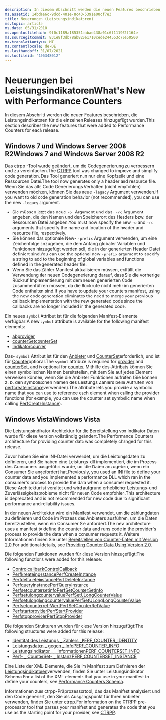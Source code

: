 ```yaml
---
description: In diesem Abschnitt werden die neuen Features beschrieben, die Leistungsindikatoren für die einzelnen Releases hinzugefügt wurden.
ms.assetid: 14bdae6c-9dcd-401e-8c43-5391e00cf7e3
title: Neuerungen (Leistungsindikatoren)
ms.topic: article
ms.date: 05/31/2018
ms.openlocfilehash: 9f0c1189a185351eabae438a01c6f111952f164e
ms.sourcegitcommit: 831e8f3db78ab820e1710cede244553c70e50500
ms.translationtype: MT
ms.contentlocale: de-DE
ms.lasthandoff: 01/07/2021
ms.locfileid: "106348012"
---
```

# <a name="whats-new-with-performance-counters"></a><span data-ttu-id="b30ca-103">Neuerungen bei Leistungsindikatoren</span><span class="sxs-lookup"><span data-stu-id="b30ca-103">What's New with Performance Counters</span></span>

<span data-ttu-id="b30ca-104">In diesem Abschnitt werden die neuen Features beschrieben, die Leistungsindikatoren für die einzelnen Releases hinzugefügt wurden.</span><span class="sxs-lookup"><span data-stu-id="b30ca-104">This section describes the new features that were added to Performance Counters for each release.</span></span>

## <a name="windows-7-and-windows-server-2008-r2"></a><span data-ttu-id="b30ca-105">Windows 7 und Windows Server 2008 R2</span><span class="sxs-lookup"><span data-stu-id="b30ca-105">Windows 7 and Windows Server 2008 R2</span></span>

<span data-ttu-id="b30ca-106">Das [ctrpp](ctrpp.md) -Tool wurde geändert, um die Codegenerierung zu verbessern und zu vereinfachen.</span><span class="sxs-lookup"><span data-stu-id="b30ca-106">The [CTRPP](ctrpp.md) tool was changed to improve and simplify code generation.</span></span> <span data-ttu-id="b30ca-107">Das Tool generiert nun nur eine Kopfzeile und eine Ressourcen Datei.</span><span class="sxs-lookup"><span data-stu-id="b30ca-107">The tool now generates only a header and resource file.</span></span> <span data-ttu-id="b30ca-108">Wenn Sie das alte Code Generierungs Verhalten (nicht empfohlen) verwenden möchten, können Sie das neue `-legacy` Argument verwenden.</span><span class="sxs-lookup"><span data-stu-id="b30ca-108">If you want to old code generation behavior (not recommended), you can use the new `-legacy` argument.</span></span>

- <span data-ttu-id="b30ca-109">Sie müssen jetzt das neue `-o` -Argument und das- `-rc` Argument angeben, die den Namen und den Speicherort des Headers bzw. der Ressourcen Datei angeben.</span><span class="sxs-lookup"><span data-stu-id="b30ca-109">You must now specify the new `-o` and `-rc` arguments that specify the name and location of the header and resource file, respectively.</span></span>
- <span data-ttu-id="b30ca-110">Sie können das optionale New- `-prefix` Argument verwenden, um eine Zeichenfolge anzugeben, die dem Anfang globaler Variablen und Funktionen hinzugefügt werden soll, die in der generierten Header Datei definiert sind.</span><span class="sxs-lookup"><span data-stu-id="b30ca-110">You can use the optional new `-prefix` argument to specify a string to add to the beginning of global variables and functions defined in the generated header file.</span></span>
- <span data-ttu-id="b30ca-111">Wenn Sie das Zähler Manifest aktualisieren müssen, entfällt die Verwendung der neuen Codegenerierung darauf, dass Sie die vorherige Rückruf Implementierung mit dem neuen generierten Code zusammenführen müssen, da die Rückrufe nicht mehr im generierten Code enthalten sind.</span><span class="sxs-lookup"><span data-stu-id="b30ca-111">If you have to update your counters manifest, using the new code generation eliminates the need to merge your previous callback implementation with the new generated code since the callbacks are no longer included in the generated code.</span></span>

<span data-ttu-id="b30ca-112">Ein neues `symbol` Attribut ist für die folgenden Manifest-Elemente verfügbar:</span><span class="sxs-lookup"><span data-stu-id="b30ca-112">A new `symbol` attribute is available for the following manifest elements:</span></span>

- [<span data-ttu-id="b30ca-113">ab</span><span class="sxs-lookup"><span data-stu-id="b30ca-113">provider</span></span>](/windows/desktop/PerfCtrs/performance-counters-provider--counters--element)
- [<span data-ttu-id="b30ca-114">counterSet</span><span class="sxs-lookup"><span data-stu-id="b30ca-114">counterSet</span></span>](/windows/desktop/PerfCtrs/performance-counters-counterset--provider--element)
- [<span data-ttu-id="b30ca-115">Indikator</span><span class="sxs-lookup"><span data-stu-id="b30ca-115">counter</span></span>](/windows/desktop/PerfCtrs/performance-counters-counter--counterset--element)

<span data-ttu-id="b30ca-116">Das- `symbol` Attribut ist für den [Anbieter](/windows/desktop/PerfCtrs/performance-counters-provider--counters--element) und [CounterSet](/windows/desktop/PerfCtrs/performance-counters-counterset--provider--element)erforderlich, und ist für [Counter](/windows/desktop/PerfCtrs/performance-counters-counter--counterset--element)optional.</span><span class="sxs-lookup"><span data-stu-id="b30ca-116">The `symbol` attribute is required for [provider](/windows/desktop/PerfCtrs/performance-counters-provider--counters--element) and [counterSet](/windows/desktop/PerfCtrs/performance-counters-counterset--provider--element), and is optional for [counter](/windows/desktop/PerfCtrs/performance-counters-counter--counterset--element).</span></span> <span data-ttu-id="b30ca-117">Mithilfe des-Attributs können Sie einen symbolischen Namen bereitstellen, mit dem Sie auf jedes Element verweisen können, wenn Sie die Anbieter Funktionen aufrufen (Sie können z. b. den symbolischen Namen des Leistungs Zählers beim Aufrufen von [perfcreateinstance](/windows/desktop/api/Perflib/nf-perflib-perfcreateinstance)verwenden).</span><span class="sxs-lookup"><span data-stu-id="b30ca-117">The attribute lets you provide a symbolic name that you can use to reference each element when calling the provider functions (for example, you can use the counter set symbolic name when calling [PerfCreateInstance](/windows/desktop/api/Perflib/nf-perflib-perfcreateinstance)).</span></span>

## <a name="windows-vista"></a><span data-ttu-id="b30ca-118">Windows Vista</span><span class="sxs-lookup"><span data-stu-id="b30ca-118">Windows Vista</span></span>

<span data-ttu-id="b30ca-119">Die Leistungsindikator Architektur für die Bereitstellung von Indikator Daten wurde für diese Version vollständig geändert.</span><span class="sxs-lookup"><span data-stu-id="b30ca-119">The Performance Counters architecture for providing counter data was completely changed for this release.</span></span>

<span data-ttu-id="b30ca-120">Zuvor haben Sie eine INI-Datei verwendet, um die Leistungsdaten zu definieren, und Sie haben eine Leistungs-dll implementiert, die im Prozess des Consumers ausgeführt wurde, um die Daten anzugeben, wenn ein Consumer Sie angefordert hat.</span><span class="sxs-lookup"><span data-stu-id="b30ca-120">Previously, you used an INI file to define your counter data and you implemented a performance DLL which ran in the consumer's process to provide the data when a consumer requested it.</span></span> <span data-ttu-id="b30ca-121">Diese Architektur ist veraltet und wird aufgrund erheblicher Leistungs-und Zuverlässigkeitsprobleme nicht für neuen Code empfohlen.</span><span class="sxs-lookup"><span data-stu-id="b30ca-121">This architecture is deprecated and is not recommended for new code due to significant performance and reliability issues.</span></span>

<span data-ttu-id="b30ca-122">In der neuen Architektur wird ein Manifest verwendet, um die zählungdaten zu definieren und Code im Prozess des Anbieters ausführen, um die Daten bereitzustellen, wenn ein Consumer Sie anfordert.</span><span class="sxs-lookup"><span data-stu-id="b30ca-122">The new architecture uses a manifest to define the counter data and runs code in the provider's process to provide the data when a consumer requests it.</span></span> <span data-ttu-id="b30ca-123">Weitere Informationen finden Sie unter [Bereitstellen von Counter-Daten mit Version 2,0](providing-counter-data-using-version-2-0.md).</span><span class="sxs-lookup"><span data-stu-id="b30ca-123">For additional details, see [Providing Counter Data Using Version 2.0](providing-counter-data-using-version-2-0.md).</span></span>

<span data-ttu-id="b30ca-124">Die folgenden Funktionen wurden für diese Version hinzugefügt:</span><span class="sxs-lookup"><span data-stu-id="b30ca-124">The following functions were added for this release:</span></span>

- [<span data-ttu-id="b30ca-125">Controlcallback</span><span class="sxs-lookup"><span data-stu-id="b30ca-125">ControlCallback</span></span>](/windows/desktop/api/Perflib/nc-perflib-perflibrequest)
- [<span data-ttu-id="b30ca-126">Perfkreateingestance</span><span class="sxs-lookup"><span data-stu-id="b30ca-126">PerfCreateInstance</span></span>](/windows/desktop/api/Perflib/nf-perflib-perfcreateinstance)
- [<span data-ttu-id="b30ca-127">Perfdelta eteinstance</span><span class="sxs-lookup"><span data-stu-id="b30ca-127">PerfDeleteInstance</span></span>](/windows/desktop/api/Perflib/nf-perflib-perfdeleteinstance)
- [<span data-ttu-id="b30ca-128">Perfqueryinstance</span><span class="sxs-lookup"><span data-stu-id="b30ca-128">PerfQueryInstance</span></span>](/windows/desktop/api/Perflib/nf-perflib-perfqueryinstance)
- [<span data-ttu-id="b30ca-129">Perfsetcountersetinfo</span><span class="sxs-lookup"><span data-stu-id="b30ca-129">PerfSetCounterSetInfo</span></span>](/windows/desktop/api/Perflib/nf-perflib-perfsetcountersetinfo)
- [<span data-ttu-id="b30ca-130">Perfsetulongcountervalue</span><span class="sxs-lookup"><span data-stu-id="b30ca-130">PerfSetULongCounterValue</span></span>](/windows/desktop/api/Perflib/nf-perflib-perfsetulongcountervalue)
- [<span data-ttu-id="b30ca-131">Perfsetulonglongcountervalue</span><span class="sxs-lookup"><span data-stu-id="b30ca-131">PerfSetULongLongCounterValue</span></span>](/windows/desktop/api/Perflib/nf-perflib-perfsetulonglongcountervalue)
- [<span data-ttu-id="b30ca-132">Perfsetcounterref-Wert</span><span class="sxs-lookup"><span data-stu-id="b30ca-132">PerfSetCounterRefValue</span></span>](/windows/desktop/api/Perflib/nf-perflib-perfsetcounterrefvalue)
- [<span data-ttu-id="b30ca-133">Perfstartprovider</span><span class="sxs-lookup"><span data-stu-id="b30ca-133">PerfStartProvider</span></span>](/windows/desktop/api/Perflib/nf-perflib-perfstartprovider)
- [<span data-ttu-id="b30ca-134">Perfstopprovider</span><span class="sxs-lookup"><span data-stu-id="b30ca-134">PerfStopProvider</span></span>](/windows/desktop/api/Perflib/nf-perflib-perfstopprovider)

<span data-ttu-id="b30ca-135">Die folgenden Strukturen wurden für diese Version hinzugefügt:</span><span class="sxs-lookup"><span data-stu-id="b30ca-135">The following structures were added for this release:</span></span>

- [<span data-ttu-id="b30ca-136">Identität des Leistungs \_ Zählers \_</span><span class="sxs-lookup"><span data-stu-id="b30ca-136">PERF\_COUNTER\_IDENTITY</span></span>](/windows/desktop/api/Perflib/ns-perflib-perf_counter_identity)
- [<span data-ttu-id="b30ca-137">Leistungsdaten \_ gegen \_ Info</span><span class="sxs-lookup"><span data-stu-id="b30ca-137">PERF\_COUNTER\_INFO</span></span>](/windows/desktop/api/Perflib/ns-perflib-perf_counter_info)
- [<span data-ttu-id="b30ca-138">Leistungsindikator \_ \_ Informationen</span><span class="sxs-lookup"><span data-stu-id="b30ca-138">PERF\_COUNTERSET\_INFO</span></span>](/windows/desktop/api/Perflib/ns-perflib-perf_counterset_info)
- [<span data-ttu-id="b30ca-139">Perf- \_ CounterSet- \_ Instanz</span><span class="sxs-lookup"><span data-stu-id="b30ca-139">PERF\_COUNTERSET\_INSTANCE</span></span>](/windows/desktop/api/Perflib/ns-perflib-perf_counterset_instance)

<span data-ttu-id="b30ca-140">Eine Liste der XML-Elemente, die Sie im Manifest zum Definieren der [Leistungsindikatoren](performance-counters-schema.md)verwenden, finden Sie unter Leistungsindikator Schema.</span><span class="sxs-lookup"><span data-stu-id="b30ca-140">For a list of the XML elements that you use in your manifest to define your counters, see [Performance Counters Schema](performance-counters-schema.md).</span></span>

<span data-ttu-id="b30ca-141">Informationen zum ctrpp-Präprozessortool, das das Manifest analysiert und den Code generiert, den Sie als Ausgangspunkt für Ihren Anbieter verwenden, finden Sie unter [ctrpp](ctrpp.md).</span><span class="sxs-lookup"><span data-stu-id="b30ca-141">For information on the CTRPP pre-processor tool that parses your manifest and generates the code that you use as the starting point for your provider, see [CTRPP](ctrpp.md).</span></span>
